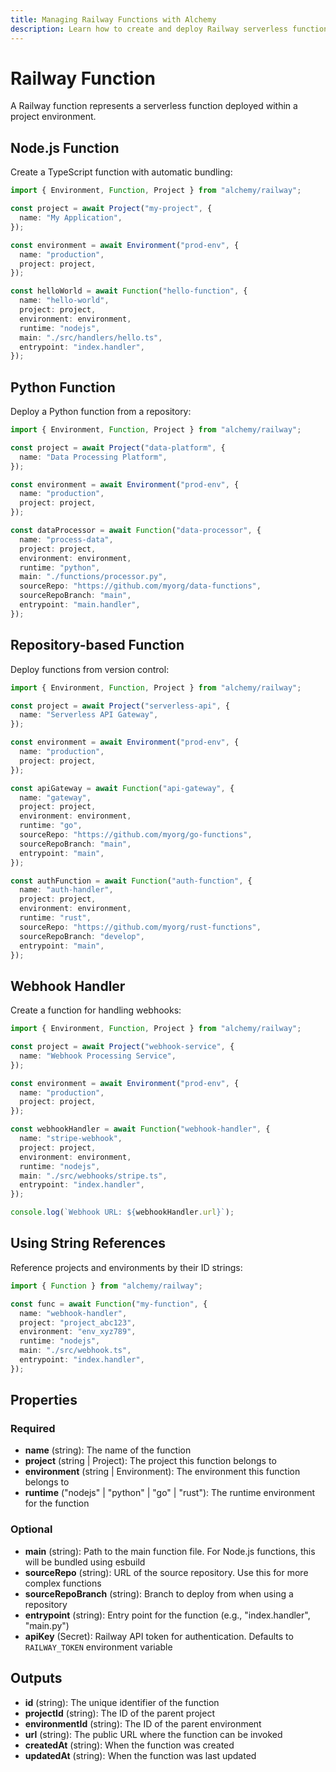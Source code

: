 ```yaml
---
title: Managing Railway Functions with Alchemy
description: Learn how to create and deploy Railway serverless functions using Alchemy for scalable compute workloads.
---
```


# Railway Function

A Railway function represents a serverless function deployed within a project environment.

## Node.js Function

Create a TypeScript function with automatic bundling:

```typescript
import { Environment, Function, Project } from "alchemy/railway";

const project = await Project("my-project", {
  name: "My Application",
});

const environment = await Environment("prod-env", {
  name: "production",
  project: project,
});

const helloWorld = await Function("hello-function", {
  name: "hello-world",
  project: project,
  environment: environment,
  runtime: "nodejs",
  main: "./src/handlers/hello.ts",
  entrypoint: "index.handler",
});
```

## Python Function

Deploy a Python function from a repository:

```typescript
import { Environment, Function, Project } from "alchemy/railway";

const project = await Project("data-platform", {
  name: "Data Processing Platform",
});

const environment = await Environment("prod-env", {
  name: "production",
  project: project,
});

const dataProcessor = await Function("data-processor", {
  name: "process-data",
  project: project,
  environment: environment,
  runtime: "python",
  main: "./functions/processor.py",
  sourceRepo: "https://github.com/myorg/data-functions",
  sourceRepoBranch: "main",
  entrypoint: "main.handler",
});
```

## Repository-based Function

Deploy functions from version control:

```typescript
import { Environment, Function, Project } from "alchemy/railway";

const project = await Project("serverless-api", {
  name: "Serverless API Gateway",
});

const environment = await Environment("prod-env", {
  name: "production",
  project: project,
});

const apiGateway = await Function("api-gateway", {
  name: "gateway",
  project: project,
  environment: environment,
  runtime: "go",
  sourceRepo: "https://github.com/myorg/go-functions",
  sourceRepoBranch: "main",
  entrypoint: "main",
});

const authFunction = await Function("auth-function", {
  name: "auth-handler",
  project: project,
  environment: environment,
  runtime: "rust",
  sourceRepo: "https://github.com/myorg/rust-functions",
  sourceRepoBranch: "develop",
  entrypoint: "main",
});
```

## Webhook Handler

Create a function for handling webhooks:

```typescript
import { Environment, Function, Project } from "alchemy/railway";

const project = await Project("webhook-service", {
  name: "Webhook Processing Service",
});

const environment = await Environment("prod-env", {
  name: "production",
  project: project,
});

const webhookHandler = await Function("webhook-handler", {
  name: "stripe-webhook",
  project: project,
  environment: environment,
  runtime: "nodejs",
  main: "./src/webhooks/stripe.ts",
  entrypoint: "index.handler",
});

console.log(`Webhook URL: ${webhookHandler.url}`);
```

## Using String References

Reference projects and environments by their ID strings:

```typescript
import { Function } from "alchemy/railway";

const func = await Function("my-function", {
  name: "webhook-handler",
  project: "project_abc123",
  environment: "env_xyz789",
  runtime: "nodejs",
  main: "./src/webhook.ts",
  entrypoint: "index.handler",
});
```

## Properties

### Required

- **name** (string): The name of the function
- **project** (string | Project): The project this function belongs to
- **environment** (string | Environment): The environment this function belongs to
- **runtime** ("nodejs" | "python" | "go" | "rust"): The runtime environment for the function

### Optional

- **main** (string): Path to the main function file. For Node.js functions, this will be bundled using esbuild
- **sourceRepo** (string): URL of the source repository. Use this for more complex functions
- **sourceRepoBranch** (string): Branch to deploy from when using a repository
- **entrypoint** (string): Entry point for the function (e.g., "index.handler", "main.py")
- **apiKey** (Secret): Railway API token for authentication. Defaults to `RAILWAY_TOKEN` environment variable

## Outputs

- **id** (string): The unique identifier of the function
- **projectId** (string): The ID of the parent project
- **environmentId** (string): The ID of the parent environment
- **url** (string): The public URL where the function can be invoked
- **createdAt** (string): When the function was created
- **updatedAt** (string): When the function was last updated
